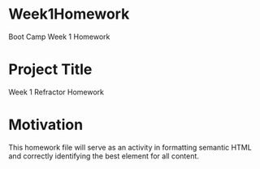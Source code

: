 # Week1Homework
Boot Camp Week 1 Homework

# Project Title
Week 1 Refractor Homework

# Motivation
This homework file will serve as an activity in formatting semantic HTML and correctly identifying the best element for all content.
